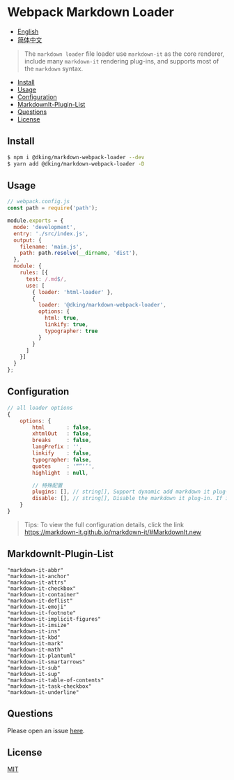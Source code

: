 # Webpack Markdown Loader

- [English](README.en_US.md)
- [简体中文](README.md)

> The `markdown loader` file loader use `markdown-it` as the core renderer, include many `markdown-it` rendering plug-ins, and supports most of the `markdown` syntax.

- [Install](#install)
- [Usage](#usage)
- [Configuration](#configuration)
- [MarkdownIt-Plugin-List](#MarkdownIt-Plugin-List)
- [Questions](#questions)
- [License](#license)

## Install
```bash
$ npm i @dking/markdown-webpack-loader --dev
$ yarn add @dking/markdown-webpack-loader -D 
```

## Usage

```js
// webpack.config.js
const path = require('path');

module.exports = {
  mode: 'development',
  entry: './src/index.js',
  output: {
    filename: 'main.js',
    path: path.resolve(__dirname, 'dist'),
  },
  module: {
    rules: [{
      test: /.md$/,
      use: [
        { loader: 'html-loader' },
        {
          loader: '@dking/markdown-webpack-loader',
          options: {
            html: true,
            linkify: true,
            typographer: true
          }
        }
      ]
    }]
  }
};
```

## Configuration

```js
// all loader options
{
    options: {
        html       : false,
        xhtmlOut   : false,
        breaks     : false,
        langPrefix : '',
        linkify    : false,
        typographer: false,
        quotes     : '“”‘’',
        highlight  : null,

        // 特殊配置
        plugins: [], // string[], Support dynamic add markdown it plug-in. If it does not exist, an error will be reported
        disable: [], // string[], Disable the markdown it plug-in. If it is matched according to the rules, it is not necessary to write the full name. and if it is not found, no error will be reported
    }
}
```
> Tips: To view the full configuration details, click the link <https://markdown-it.github.io/markdown-it/#MarkdownIt.new>

## MarkdownIt-Plugin-List
`"markdown-it-abbr"`  
`"markdown-it-anchor"`  
`"markdown-it-attrs"`  
`"markdown-it-checkbox"`  
`"markdown-it-container"`  
`"markdown-it-deflist"`  
`"markdown-it-emoji"`  
`"markdown-it-footnote"`  
`"markdown-it-implicit-figures"`  
`"markdown-it-imsize"`  
`"markdown-it-ins"`  
`"markdown-it-kbd"`  
`"markdown-it-mark"`  
`"markdown-it-math"`  
`"markdown-it-plantuml"`  
`"markdown-it-smartarrows"`  
`"markdown-it-sub"`  
`"markdown-it-sup"`  
`"markdown-it-table-of-contents"`  
`"markdown-it-task-checkbox"`  
`"markdown-it-underline"`  

## Questions
Please open an issue [here](https://github.com/JohnApache/markdown-webpack-loader/issues).

## License

[MIT](LICENSE)
